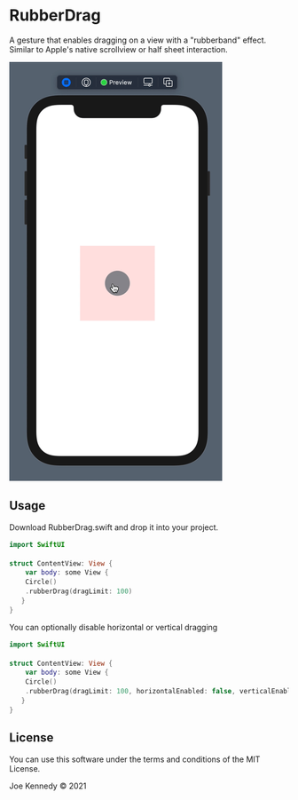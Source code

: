 # RubberDrag

A gesture that enables dragging on a view with a "rubberband" effect. Similar to Apple's native scrollview or half sheet interaction.

![RubberDrag Demo](readme/demo.gif)

## Usage
Download RubberDrag.swift and drop it into your project.

```swift
import SwiftUI

struct ContentView: View {    
    var body: some View {
   	Circle()
	.rubberDrag(dragLimit: 100)
   }
}
```
You can optionally disable horizontal or vertical dragging

```swift
import SwiftUI

struct ContentView: View {    
    var body: some View {
   	Circle()
	.rubberDrag(dragLimit: 100, horizontalEnabled: false, verticalEnabled: true)
   }
}
```

## License

You can use this software under the terms and conditions of the MIT License.

Joe Kennedy © 2021
